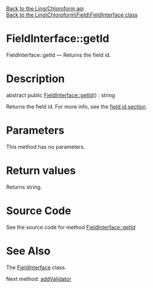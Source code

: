 [Back to the Ling/Chloroform api](https://github.com/lingtalfi/Chloroform/blob/master/doc/api/Ling/Chloroform.md)<br>
[Back to the Ling\Chloroform\Field\FieldInterface class](https://github.com/lingtalfi/Chloroform/blob/master/doc/api/Ling/Chloroform/Field/FieldInterface.md)


FieldInterface::getId
================



FieldInterface::getId — Returns the field id.




Description
================


abstract public [FieldInterface::getId](https://github.com/lingtalfi/Chloroform/blob/master/doc/api/Ling/Chloroform/Field/FieldInterface/getId.md)() : string




Returns the field id.
For more info, see the [field id section](https://github.com/lingtalfi/Chloroform/blob/master/doc/pages/chloroform-discussion.md#the-field-id).




Parameters
================

This method has no parameters.


Return values
================

Returns string.








Source Code
===========
See the source code for method [FieldInterface::getId](https://github.com/lingtalfi/Chloroform/blob/master/Field/FieldInterface.php#L21-L21)


See Also
================

The [FieldInterface](https://github.com/lingtalfi/Chloroform/blob/master/doc/api/Ling/Chloroform/Field/FieldInterface.md) class.

Next method: [addValidator](https://github.com/lingtalfi/Chloroform/blob/master/doc/api/Ling/Chloroform/Field/FieldInterface/addValidator.md)<br>

